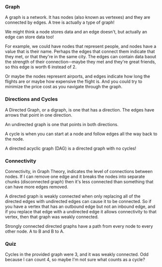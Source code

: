 ### Graph

A graph is a network. It has nodes (also known as vertexes) and they are connected by edges. A tree is actually a type of graph!

We might think a node stores data and an edge doesn't, but actually an edge can store data too! 

For example, we could have nodes that represent people, and nodes have a value that is their name. Perhaps the edges that connect them indicate that they met, or that they're in the same city. The edges can contain data baout the strength of their connection--maybe they met and they're great friends, so this edge is worth 6 instead of 2. 

Or maybe the nodes represent airports, and edges indicate how long the flights are or maybe how expensive the flight is. And you could try to minimize the price cost as you navigate through the graph.

### Directions and Cycles

A Directed Graph, or a digraph, is one that has a direction. The edges have arrows that point in one direction. 

An undirected graph is one that points in both directions.

A cycle is when you can start at a node and follow edges all the way back to the node. 

A directed acyclic graph (DAG) is a directed graph with no cycles!

### Connectivity

Connectivity, in Graph Theory, indicates the level of connections between nodes. If I can remove one edge and it breaks the nodes into separate chunks (disconnected graph) then it's less connected than something that can have more edges removed.

A directed graph is weakly connected when only replacing all of the directed edges with undirected edges can cause it to be connected. So if you have a vertex that has an outbound edge but not an inbound edge, and if you replace that edge with a undirected edge it allows connectivity to that vertex, then that graph was weakly connected.

Strongly connected directed graphs have a path from every node to every other node. A to B and B to A. 

### Quiz

Cycles in the provided graph were 3, and it was weakly connected. Odd because I can count 4, so maybe I'm not sure what counts as a cycle?